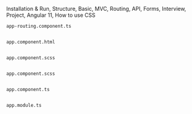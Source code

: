 Installation & Run, Structure, Basic, MVC, Routing, API, Forms, Interview, Project, Angular 11, How to use CSS  

`app-routing.component.ts`  
```Typescript

```  

`app.component.html`  
```html

```  

`app.component.scss`  
```scss

```  

`app.component.scss`  
```scss

```  

`app.component.ts`  
```Typescript

```  

`app.module.ts`  
```Typescript

```  
